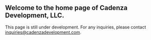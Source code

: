 ## Welcome to the home page of Cadenza Development, LLC.

This page is still under development. For any inquiries, please contact inquiries@cadenzadevelopment.com.
